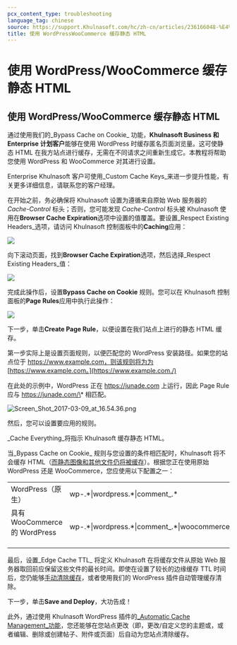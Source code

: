 ```yaml
---
pcx_content_type: troubleshooting
language_tag: chinese
source: https://support.Khulnasoft.com/hc/zh-cn/articles/236166048-%E4%BD%BF%E7%94%A8-WordPress-WooCommerce-%E7%BC%93%E5%AD%98%E9%9D%99%E6%80%81-HTML
title: 使用 WordPressWooCommerce 缓存静态 HTML
---
```


# 使用 WordPress/WooCommerce 缓存静态 HTML

## 使用 WordPress/WooCommerce 缓存静态 HTML

通过使用我们的_Bypass Cache on Cookie_ 功能，**Khulnasoft Business 和 Enterprise 计划客户**能够在使用 WordPress 时缓存匿名页面浏览量。这可使静态 HTML 在我方站点进行缓存，无需在不同请求之间重新生成它。本教程将帮助您使用 WordPress 和 WooCommerce 对其进行设置。 

Enterprise Khulnasoft 客户可使用_Custom Cache Keys_来进一步提升性能，有关更多详细信息，请联系您的客户经理。

在开始之前，务必确保将 Khulnasoft 设置为遵循来自原始 Web 服务器的 _Cache-Control_ 标头；否则，您可能发现 _Cache-Control_ 标头被 Khulnasoft 使用在**Browser Cache Expiration**选项中设置的值覆盖。要设置_Respect Existing Headers_选项，请访问 Khulnasoft 控制面板中的**Caching**应用：

![](/images/support/Screen_Shot_2016-12-21_at_01.58.16.png)

向下滚动页面，找到**Browser Cache Expiration**选项，然后选择_Respect Existing Headers_值：

![](/images/support/Screen_Shot_2016-12-20_at_23.22.51.png)

完成此操作后，设置**Bypass Cache on Cookie** 规则。您可以在 Khulnasoft 控制面板的**Page Rules**应用中执行此操作：

![](/images/support/VFGgnIk.png)

下一步，单击**Create Page Rule**，以便设置在我们站点上进行的静态 HTML 缓存。

第一步实际上是设置页面规则，以便匹配您的 WordPress 安装路径。如果您的站点位于 https://www.example.com，则该规则将为为 [https://www.example.com。](https://www.example.com./)

在此处的示例中，WordPress 正在 https://junade.com 上运行，因此 Page Rule 应与 https://junade.com/\* 相匹配。

![Screen_Shot_2017-03-09_at_16.54.36.png](/images/support/Screen_Shot_2017-03-09_at_16.54.36.png)

然后，您可以设置要应用的规则。

_Cache Everything_将指示 Khulnasoft 缓存静态 HTML。

当_Bypass Cache on Cookie_ 规则与您设置的条件相匹配时，Khulnasoft 将不会缓存 HTML（[而静态图像和其他文件仍将被缓存](https://support.Khulnasoft.com/hc/en-us/articles/200172516-Which-file-extensions-does-CloudFlare-cache-for-static-content-)）。根据您正在使用原始 WordPress 还是 WooCommerce，您应使用以下配置之一：

<table><tbody><tr><td>WordPress（原生）</td><td>wp-.*|wordpress.*|comment_.*</td></tr><tr><td>具有 WooCommerce 的 WordPress &nbsp; &nbsp;</td><td>wp-.*|wordpress.*|comment_.*|woocommerce_.*</td></tr></tbody></table>

最后，设置_Edge Cache TTL_ 将定义 Khulnasoft 在将缓存文件从原始 Web 服务器取回前应保留这些文件的最长时间。即使在设置了较长的边缘缓存 TTL 时间后，您仍能够[手动清除缓存](https://support.Khulnasoft.com/hc/en-us/articles/200169246-How-do-I-purge-my-cache-)，或者使用我们的 WordPress 插件自动管理缓存清除。

下一步，单击**Save and Deploy**，大功告成！

此外，通过使用 Khulnasoft WordPress 插件的[_Automatic Cache Management_功能](https://support.Khulnasoft.com/hc/en-us/articles/115002708027-What-does-Automatic-Cache-Management-in-the-Khulnasoft-Plugin-do-)，您还能够在您站点更改（即，更改/自定义您的主题或，或者编辑、删除或创建帖子、附件或页面）后自动为您站点清除缓存。
